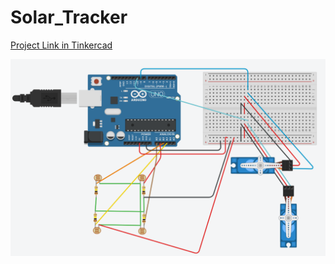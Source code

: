 # Solar_Tracker

[Project Link in Tinkercad](https://www.tinkercad.com/things/izHrPCHtWvy)

![Solar_Tracker](https://github.com/AbdullahBelikirik/Arduino/blob/main/Solar_Tracker/Simulation_Photos/Solar.png)

